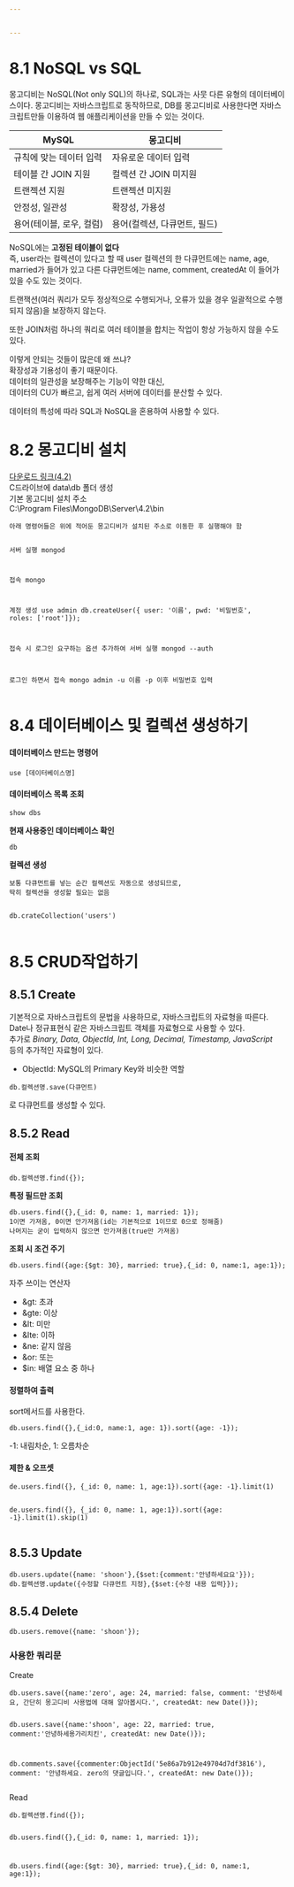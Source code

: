 ```yaml
---


---
```


<h1 id="nosql-vs-sql">8.1 NoSQL vs SQL</h1>
<p>몽고디비는 NoSQL(Not only SQL)의 하나로, SQL과는 사뭇 다른 유형의 데이터베이스이다. 몽고디비는 자바스크립트로 동작하므로, DB를 몽고디비로 사용한다면 자바스크립트만들 이용하여 웹 애플리케이션을 만들 수 있는 것이다.</p>

<table>
<thead>
<tr>
<th>MySQL</th>
<th>몽고디비</th>
</tr>
</thead>
<tbody>
<tr>
<td>규칙에 맞는 데이터 입력</td>
<td>자유로운 데이터 입력</td>
</tr>
<tr>
<td>테이블 간 JOIN 지원</td>
<td>컬렉션 간 JOIN 미지원</td>
</tr>
<tr>
<td>트랜젝션 지원</td>
<td>트랜젝션 미지원</td>
</tr>
<tr>
<td>안정성, 일관성</td>
<td>확장성, 가용성</td>
</tr>
<tr>
<td>용어(테이블, 로우, 컬럼)</td>
<td>용어(컬렉션, 다큐먼트, 필드)</td>
</tr>
</tbody>
</table><p>NoSQL에는 <strong>고정된 테이블이 없다</strong><br>
즉, user라는 컬렉션이 있다고 할 때 user 컬렉션의 한 다큐먼트에는 name, age, married가 들어가 있고 다른 다큐먼트에는 name, comment, createdAt 이 들어가 있을 수도 있는 것이다.</p>
<p>트랜잭션(여러 쿼리가 모두 정상적으로 수행되거나, 오류가 있을 경우 일괄적으로 수행되지 않음)을 보장하지 않는다.</p>
<p>또한 JOIN처럼 하나의 쿼리로 여러 테이블을 합치는 작업이 항상 가능하지 않을 수도 있다.</p>
<p>이렇게 안되는 것들이 많은데 왜 쓰냐?<br>
확장성과 기용성이 좋기 때문이다.<br>
데이터의 일관성을 보장해주는 기능이 약한 대신,<br>
데이터의 CU가 빠르고, 쉽게 여러 서버에 데이터를 분산할 수 있다.</p>
<p>데이터의 특성에 따라 SQL과 NoSQL을 혼용하여 사용할 수 있다.</p>
<h1 id="몽고디비-설치">8.2 몽고디비 설치</h1>
<p><a href="https://www.mongodb.com/download-center/community?jmp=docs">다운로드 링크(4.2)</a><br>
C드라이브에 data\db 폴더 생성<br>
기본 몽고디비 설치 주소<br>
C:\Program Files\MongoDB\Server\4.2\bin</p>
<pre><code>아래 명령어들은 위에 적어둔 몽고디비가 설치된 주소로 이동한 후 실행해야 함

서버 실행
mongod

접속
mongo

계정 생성
use admin
db.createUser({ user: '이름', pwd: '비밀번호', roles: ['root']});

접속 시 로그인 요구하는 옵션 추가하여 서버 실행
mongod --auth

로그인 하면서 접속
mongo admin -u 이름 -p
이후 비밀번호 입력
</code></pre>
<h1 id="데이터베이스-및-컬렉션-생성하기">8.4 데이터베이스 및 컬렉션 생성하기</h1>
<h4 id="데이터베이스-만드는-명령어">데이터베이스 만드는 명령어</h4>
<pre><code>use [데이터베이스명]
</code></pre>
<h4 id="데이터베이스-목록-조회">데이터베이스 목록 조회</h4>
<pre><code>show dbs
</code></pre>
<p><strong>현재 사용중인 데이터베이스 확인</strong></p>
<pre><code>db
</code></pre>
<p><strong>컬렉션 생성</strong></p>
<pre><code>보통 다큐먼트를 넣는 순간 컬렉션도 자동으로 생성되므로,
딱히 컬렉션을 생성할 필요는 없음

db.crateCollection('users')
</code></pre>
<h1 id="crud작업하기">8.5 CRUD작업하기</h1>
<h2 id="create">8.5.1 Create</h2>
<p>기본적으로 자바스크립트의 문법을 사용하므로, 자바스크립트의 자료형을 따른다. Date나 정규표현식 같은 자바스크립트 객체를 자료형으로 사용할 수 있다.<br>
추가로 <em>Binary, Data, ObjectId, Int, Long, Decimal, Timestamp, JavaScript</em><br>
등의 추가적인 자료형이 있다.</p>
<ul>
<li>ObjectId: MySQL의 Primary Key와 비슷한 역할</li>
</ul>
<pre><code>db.컬렉션명.save(다큐먼트)
</code></pre>
<p>로 다큐먼트를 생성할 수 있다.</p>
<h2 id="read">8.5.2 Read</h2>
<h4 id="전체-조회">전체 조회</h4>
<pre><code>db.컬렉션명.find({});
</code></pre>
<p><strong>특정 필드만 조회</strong></p>
<pre><code>db.users.find({},{_id: 0, name: 1, married: 1});
1이면 가져옴, 0이면 안가져옴(id는 기본적으로 1이므로 0으로 정해줌)
나머지는 굳이 입력하지 않으면 안가져옴(true만 가져옴)
</code></pre>
<p><strong>조회 시 조건 주기</strong></p>
<pre><code>db.users.find({age:{$gt: 30}, married: true},{_id: 0, name:1, age:1});
</code></pre>
<p>자주 쓰이는 연산자</p>
<ul>
<li>&amp;gt: 초과</li>
<li>&amp;gte: 이상</li>
<li>&amp;lt: 미만</li>
<li>&amp;lte: 이하</li>
<li>&amp;ne: 같지 않음</li>
<li>&amp;or: 또는</li>
<li>$in: 배열 요소 중 하나</li>
</ul>
<h4 id="정렬하여-출력">정렬하여 출력</h4>
<p>sort메서드를 사용한다.</p>
<pre><code>db.users.find({},{_id:0, name:1, age: 1}).sort({age: -1});
</code></pre>
<p>-1: 내림차순, 1: 오름차순</p>
<h4 id="제한--오프셋">제한 &amp; 오프셋</h4>
<pre><code>de.users.find({}, {_id: 0, name: 1, age:1}).sort({age: -1}.limit(1)

de.users.find({}, {_id: 0, name: 1, age:1}).sort({age: -1}.limit(1).skip(1)
</code></pre>
<h2 id="update">8.5.3 Update</h2>
<pre><code>db.users.update({name: 'shoon'},{$set:{comment:'안녕하세요요'}});
db.컬렉션명.update({수정할 다큐먼트 지정},{$set:{수정 내용 입력}});
</code></pre>
<h2 id="delete">8.5.4 Delete</h2>
<pre><code>db.users.remove({name: 'shoon'});
</code></pre>
<h3 id="사용한-쿼리문">사용한 쿼리문</h3>
<p>Create</p>
<pre><code>db.users.save({name:'zero', age: 24, married: false, comment: '안녕하세요, 간단히 몽고디비 사용법에 대해 알아봅시다.', createdAt: new Date()});

db.users.save({name:'shoon', age: 22, married: true, comment:'안녕하세용가리치킨', createdAt: new Date()});

db.comments.save({commenter:ObjectId('5e86a7b912e49704d7df3816'), comment: '안녕하세요. zero의 댓글입니다.', createdAt: new Date()});
</code></pre>
<p>Read</p>
<pre><code>db.컬렉션명.find({});

db.users.find({},{_id: 0, name: 1, married: 1});

db.users.find({age:{$gt: 30}, married: true},{_id: 0, name:1, age:1});

</code></pre>

